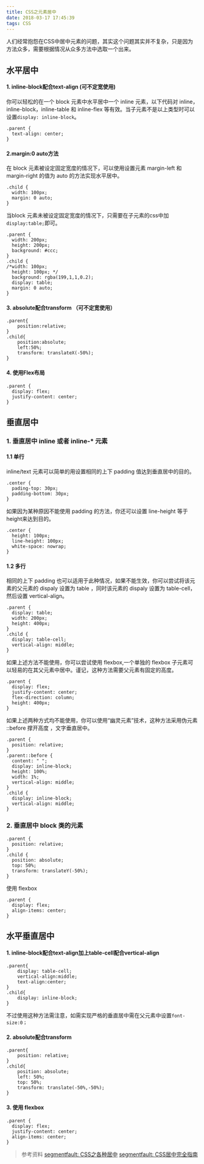 ```yaml
---
title: CSS之元素居中
date: 2018-03-17 17:45:39
tags: CSS
---
```

人们经常抱怨在CSS中居中元素的问题，其实这个问题其实并不复杂，只是因为方法众多，需要根据情况从众多方法中选取一个出来。

## 水平居中
#### 1. inline-block配合text-align  (可不定宽使用)
你可以轻松的在一个 block 元素中水平居中一个 inline 元素，以下代码对 inline，inline-block，inline-table 和 inline-flex 等有效。当子元素不是以上类型时可以设置``display: inline-block``。
```
.parent {
  text-align: center;
}
```
#### 2.margin:0 auto方法
在 block 元素被设定固定宽度的情况下，可以使用设置元素 margin-left 和 margin-right 的值为 auto 的方法实现水平居中。
```
.child {
  width: 100px;
  margin: 0 auto;
}
```
当block 元素未被设定固定宽度的情况下，只需要在子元素的css中加 ``display:table;``即可。
```
.parent {
  width: 200px;
  height: 200px;
  background: #ccc;
}
.child {
/*width: 100px;
  height: 100px; */
  background: rgba(199,1,1,0.2);
  display: table;
  margin: 0 auto;
}
```

#### 3. absolute配合transform （可不定宽使用）
```
.parent{
    position:relative;
}
.child{
    position:absolute;
    left:50%;
    transform: translateX(-50%);
}
```
#### 4. 使用Flex布局
```
.parent {
  display: flex;
  justify-content: center;
}
```
## 垂直居中
### 1. 垂直居中 inline 或者 inline-* 元素
#### 1.1 单行
inline/text 元素可以简单的用设置相同的上下 padding 值达到垂直居中的目的。
```
.center {
  pading-top: 30px;
  padding-bottom: 30px;
}
```
如果因为某种原因不能使用 padding 的方法，你还可以设置 line-height 等于 height来达到目的。
```
.center {
  height: 100px;
  line-height: 100px;
  white-space: nowrap;
}
```
#### 1.2 多行
相同的上下 padding 也可以适用于此种情况，如果不能生效，你可以尝试将该元素的父元素的 dispaly 设置为 table ，同时该元素的 dispaly 设置为 table-cell，然后设置 vertical-align。
```
.parent {
  display: table;
  width: 200px;
  height: 400px;
}
.child {
  display: table-cell;
  vertical-align: middle;
}
```
如果上述方法不能使用，你可以尝试使用 flexbox,一个单独的 flexbox 子元素可以轻易的在其父元素中居中。谨记，这种方法需要父元素有固定的高度。
```
.parent {
  display: flex;
  justify-content: center;
  flex-direction: column;
  height: 400px;
}
```
如果上述两种方式均不能使用，你可以使用“幽灵元素”技术，这种方法采用伪元素 ::before 撑开高度 ，文字垂直居中。
```
.parent {
  position: relative;
}
.parent::before {
  content: " ";
  display: inline-block;
  height: 100%;
  width: 1%;
  vertical-align: middle;
}
.child {
  display: inline-block;
  vertical-align: middle;
}
```
### 2. 垂直居中 block 类的元素
```
.parent {
  position: relative;
}
.child {
  position: absolute;
  top: 50%;
  transform: translateY(-50%);
}
```
使用 flexbox
```
.parent {
  display: flex;
  align-items: center;
}
```

## 水平垂直居中
#### 1. inline-block配合text-align加上table-cell配合vertical-align
```
.parent{
    display: table-cell;
    vertical-align:middle;
    text-align:center;
}
.child{
    display: inline-block;
}
```
不过使用这种方法需注意，如需实现严格的垂直居中需在父元素中设置``font-size:0；``

#### 2. absolute配合transform
```
.parent{
    position: relative;
}
.child{
    position: absolute;
    left: 50%;
    top: 50%;
    transform: translate(-50%,-50%);
}
```
#### 3. 使用 flexbox
```
.parent {
  display: flex;
  justify-content: center;
  align-items: center;
}
```

>参考资料
[segmentfault: CSS之各种居中](https://segmentfault.com/a/1190000004260458)
[segmentfault: CSS居中完全指南](https://segmentfault.com/a/1190000004517401)